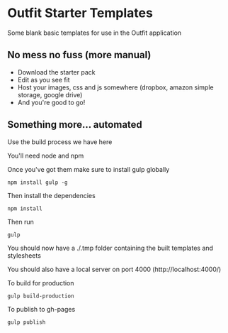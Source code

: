 # Outfit Starter Templates

Some blank basic templates for use in the Outfit application

## No mess no fuss (more manual)

* Download the starter pack
* Edit as you see fit
* Host your images, css and js somewhere (dropbox, amazon simple storage, google drive)
* And you're good to go!

## Something more... automated

Use the build process we have here

You'll need node and npm

Once you've got them make sure to install gulp globally

```
npm install gulp -g
```

Then install the dependencies

```
npm install
```

Then run
```
gulp
```

You should now have a ./.tmp folder containing the built templates and stylesheets

You should also have a local server on port 4000 (http://localhost:4000/)


To build for production
```
gulp build-production
```

To publish to gh-pages
```
gulp publish
```
